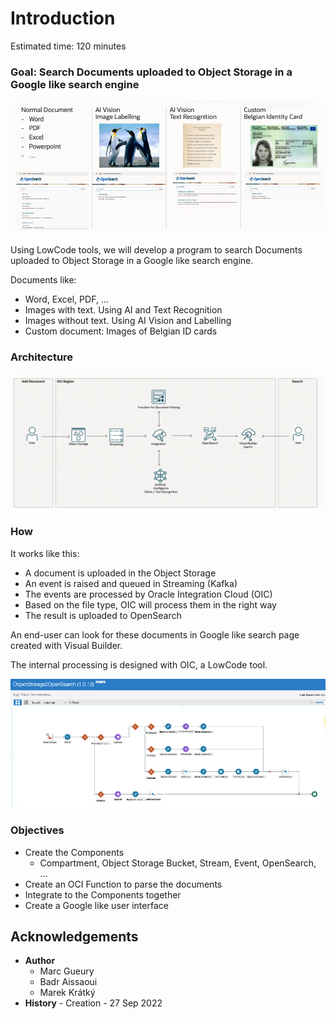 
# Introduction

Estimated time: 120 minutes

### Goal: Search Documents uploaded to Object Storage in a Google like search engine

![Introduction Usecase](images/opensearch-intro.png)

Using LowCode tools, we will develop a program to search Documents uploaded to Object Storage in a Google like search engine.

Documents like: 
- Word, Excel, PDF, ... 
- Images with text. Using AI and Text Recognition
- Images without text. Using AI Vision and Labelling
- Custom document: Images of Belgian ID cards

### Architecture

![Architecture](images/opensearch-architecture.png)

### How

It works like this:
- A document is uploaded in the Object Storage
- An event is raised and queued in Streaming (Kafka)
- The events are processed by Oracle Integration Cloud (OIC)
- Based on the file type, OIC will process them in the right way
- The result is uploaded to OpenSearch

An end-user can look for these documents in Google like search page created with Visual Builder.

The internal processing is designed with OIC, a LowCode tool.

![Integration](images/opensearch-oic.png)

### Objectives

- Create the Components
    - Compartment, Object Storage Bucket, Stream, Event, OpenSearch, ...
- Create an OCI Function to parse the documents
- Integrate to the Components together
- Create a Google like user interface

## Acknowledgements 

- **Author**
    - Marc Gueury
    - Badr Aissaoui
    - Marek Krátký 
- **History** - Creation - 27 Sep 2022